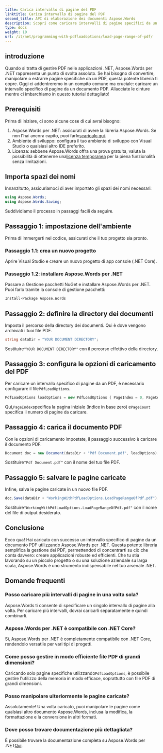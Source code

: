 ```yaml
---
title: Carica intervallo di pagine del PDF
linktitle: Carica intervallo di pagine del PDF
second_title: API di elaborazione dei documenti Aspose.Words
description: Scopri come caricare intervalli di pagine specifici da un PDF utilizzando Aspose.Words per .NET in questo tutorial completo e passo passo. Perfetto per gli sviluppatori .NET.
type: docs
weight: 10
url: /it/net/programming-with-pdfloadoptions/load-page-range-of-pdf/
---
```

## introduzione

Quando si tratta di gestire PDF nelle applicazioni .NET, Aspose.Words per .NET rappresenta un punto di svolta assoluto. Se hai bisogno di convertire, manipolare o estrarre pagine specifiche da un PDF, questa potente libreria ti copre. Oggi ci addentreremo in un compito comune ma cruciale: caricare un intervallo specifico di pagine da un documento PDF. Allacciate le cinture mentre ci imbarchiamo in questo tutorial dettagliato!

## Prerequisiti

Prima di iniziare, ci sono alcune cose di cui avrai bisogno:

1. Aspose.Words per .NET: assicurati di avere la libreria Aspose.Words. Se non l'hai ancora capito, puoi farlo[scaricalo qui](https://releases.aspose.com/words/net/).
2. Ambiente di sviluppo: configura il tuo ambiente di sviluppo con Visual Studio o qualsiasi altro IDE preferito.
3.  Licenza: sebbene Aspose.Words offra una prova gratuita, valuta la possibilità di ottenerne una[licenza temporanea](https://purchase.aspose.com/temporary-license/) per la piena funzionalità senza limitazioni.

## Importa spazi dei nomi

Innanzitutto, assicuriamoci di aver importato gli spazi dei nomi necessari:

```csharp
using Aspose.Words;
using Aspose.Words.Saving;
```

Suddividiamo il processo in passaggi facili da seguire. 

## Passaggio 1: impostazione dell'ambiente

Prima di immergerti nel codice, assicurati che il tuo progetto sia pronto.

### Passaggio 1.1: crea un nuovo progetto
Aprire Visual Studio e creare un nuovo progetto di app console (.NET Core).

### Passaggio 1.2: installare Aspose.Words per .NET
Passare a Gestione pacchetti NuGet e installare Aspose.Words per .NET. Puoi farlo tramite la console di gestione pacchetti:

```sh
Install-Package Aspose.Words
```

## Passaggio 2: definire la directory dei documenti

Imposta il percorso della directory dei documenti. Qui è dove vengono archiviati i tuoi file PDF.

```csharp
string dataDir = "YOUR DOCUMENT DIRECTORY";
```

 Sostituire`"YOUR DOCUMENT DIRECTORY"` con il percorso effettivo della directory.

## Passaggio 3: configura le opzioni di caricamento del PDF

 Per caricare un intervallo specifico di pagine da un PDF, è necessario configurare il file`PdfLoadOptions`.

```csharp
PdfLoadOptions loadOptions = new PdfLoadOptions { PageIndex = 0, PageCount = 1 };
```

 Qui,`PageIndex`specifica la pagina iniziale (indice in base zero) e`PageCount` specifica il numero di pagine da caricare.

## Passaggio 4: carica il documento PDF

Con le opzioni di caricamento impostate, il passaggio successivo è caricare il documento PDF.

```csharp
Document doc = new Document(dataDir + "Pdf Document.pdf", loadOptions);
```

 Sostituire`"Pdf Document.pdf"` con il nome del tuo file PDF.

## Passaggio 5: salvare le pagine caricate

Infine, salva le pagine caricate in un nuovo file PDF.

```csharp
doc.Save(dataDir + "WorkingWithPdfLoadOptions.LoadPageRangeOfPdf.pdf");
```

 Sostituire`"WorkingWithPdfLoadOptions.LoadPageRangeOfPdf.pdf"` con il nome del file di output desiderato.

## Conclusione

Ecco qua! Hai caricato con successo un intervallo specifico di pagine da un documento PDF utilizzando Aspose.Words per .NET. Questa potente libreria semplifica la gestione dei PDF, permettendoti di concentrarti su ciò che conta davvero: creare applicazioni robuste ed efficienti. Che tu stia lavorando su un piccolo progetto o su una soluzione aziendale su larga scala, Aspose.Words è uno strumento indispensabile nel tuo arsenale .NET.

## Domande frequenti

### Posso caricare più intervalli di pagine in una volta sola?
Aspose.Words ti consente di specificare un singolo intervallo di pagine alla volta. Per caricare più intervalli, dovrai caricarli separatamente e quindi combinarli.

### Aspose.Words per .NET è compatibile con .NET Core?
Sì, Aspose.Words per .NET è completamente compatibile con .NET Core, rendendolo versatile per vari tipi di progetti.

### Come posso gestire in modo efficiente file PDF di grandi dimensioni?
 Caricando solo pagine specifiche utilizzando`PdfLoadOptions`, è possibile gestire l'utilizzo della memoria in modo efficace, soprattutto con file PDF di grandi dimensioni.

### Posso manipolare ulteriormente le pagine caricate?
Assolutamente! Una volta caricato, puoi manipolare le pagine come qualsiasi altro documento Aspose.Words, inclusa la modifica, la formattazione e la conversione in altri formati.

### Dove posso trovare documentazione più dettagliata?
 È possibile trovare la documentazione completa su Aspose.Words per .NET[Qui](https://reference.aspose.com/words/net/).


